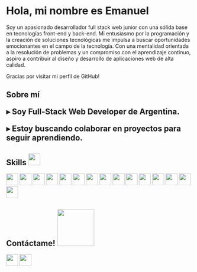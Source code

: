 <h1>Hola, mi nombre es Emanuel</h1>

<p>Soy un apasionado desarrollador full stack web junior con una sólida base en tecnologías front-end y back-end.
 Mi entusiasmo por la programación y la creación de soluciones tecnológicas me impulsa a buscar oportunidades emocionantes 
en el campo de la tecnología. Con una mentalidad orientada a la resolución de problemas y un compromiso con el aprendizaje continuo, aspiro a contribuir al diseño y desarrollo de aplicaciones web de alta calidad.</p>

<p> Gracias por visitar mi perfil de GitHub! </p>

<h2> Sobre mí 

<p> ▸ Soy Full-Stack Web Developer de Argentina. </p>

<p> ▸ Estoy buscando colaborar en proyectos para seguir aprendiendo. </p>

<h2> Skills <img src = "https://media2.giphy.com/media/QssGEmpkyEOhBCb7e1/giphy.gif?cid=ecf05e47a0n3gi1bfqntqmob8g9aid1oyj2wr3ds3mg700bl&rid=giphy.gif" width = 32px> </h2>
<div styles={{display: "flex", alignItems: "center"}}>
  <img width ='32px' src ='https://raw.githubusercontent.com/rahulbanerjee26/githubAboutMeGenerator/main/icons/typescript.svg'> 
 <img width ='32px' src ='https://raw.githubusercontent.com/rahulbanerjee26/githubAboutMeGenerator/main/icons/javascript.svg'> 
  <img width ='32px' src ='https://raw.githubusercontent.com/rahulbanerjee26/githubAboutMeGenerator/main/icons/reactjs.svg'> 
 <img width ='32px' src ='https://raw.githubusercontent.com/rahulbanerjee26/githubAboutMeGenerator/main/icons/nextjs.svg'> 
 <img width ='32px' src ='https://raw.githubusercontent.com/rahulbanerjee26/githubAboutMeGenerator/main/icons/tailwind.svg'>
 <img width ='32px' src ='https://raw.githubusercontent.com/rahulbanerjee26/githubAboutMeGenerator/main/icons/redux.svg'> 
  <img width ='32px' src ='https://raw.githubusercontent.com/rahulbanerjee26/githubAboutMeGenerator/main/icons/nodejs.svg'> 
  <img width ='32px'  src ='https://raw.githubusercontent.com/rahulbanerjee26/githubAboutMeGenerator/main/icons/express.svg' styles={{background: "white"}}> 
  <img width ='32px' src ='https://raw.githubusercontent.com/rahulbanerjee26/githubAboutMeGenerator/main/icons/postgresql.svg'> 
<img width ='32px' src ='https://raw.githubusercontent.com/rahulbanerjee26/githubAboutMeGenerator/main/icons/docker.svg'> 
<img width ='32px' src ='https://raw.githubusercontent.com/rahulbanerjee26/githubAboutMeGenerator/main/icons/mongodb.svg'>
 <img width ='32px' src ='https://raw.githubusercontent.com/rahulbanerjee26/githubAboutMeGenerator/main/icons/postman.svg'> 
  <img width ='32px' src ='https://raw.githubusercontent.com/rahulbanerjee26/githubAboutMeGenerator/main/icons/html.svg'> 
  <img width ='32px' src ='https://raw.githubusercontent.com/rahulbanerjee26/githubAboutMeGenerator/main/icons/css.svg'> 
  <img width ='32px' src ='https://raw.githubusercontent.com/rahulbanerjee26/githubAboutMeGenerator/main/icons/sass.svg'> 
</div>

<h2> Contáctame! <img src='https://raw.githubusercontent.com/ShahriarShafin/ShahriarShafin/main/Assets/handshake.gif' width="100px"> </h2>
<a href = 'https://www.linkedin.com/in/emanuel-funes-1b1171183'> <img width = '32px' align= 'center' src="https://raw.githubusercontent.com/rahulbanerjee26/githubAboutMeGenerator/main/icons/linked-in-alt.svg"/></a>  
<a href = 'https://github.com/EmanFun'> <img width = '32px' align= 'center' src="https://raw.githubusercontent.com/rahulbanerjee26/githubAboutMeGenerator/main/icons/github.svg"/></a> 
